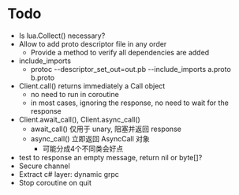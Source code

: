 # Todo

* Is lua.Collect() necessary?
* Allow to add proto descriptor file in any order
	+ Provide a method to verify all dependencies are added
* include_imports
	+ protoc --descriptor_set_out=out.pb --include_imports a.proto b.proto
* Client.call() returns immediately a Call object
	+ no need to run in coroutine
	+ in most cases, ignoring the response, no need to wait for the response
* Client.await_call(), Client.async_call()
	* await_call() 仅用于 unary, 阻塞并返回 response
	* async_call() 立即返回 AsyncCall 对象
		- 可能分成4个不同类会好点
* test to response an empty message, return nil or byte[]?
* Secure channel
* Extract c# layer: dynamic grpc
* Stop coroutine on quit